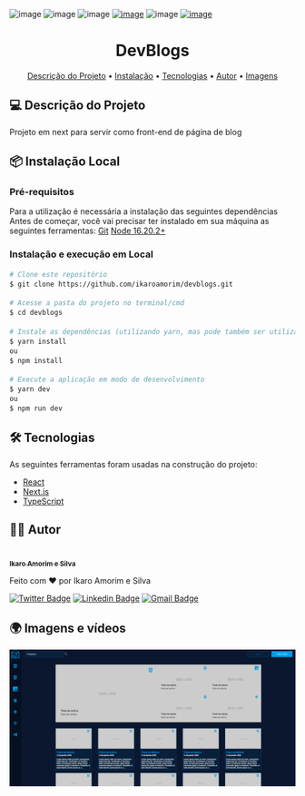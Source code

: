 
![image](https://img.shields.io/badge/next.js-000000?style=for-the-badge&logo=next.js&logoColor=white)
![image](https://img.shields.io/badge/React-20232A?style=for-the-badge&logo=react&logoColor=61DAFB)
![image](https://img.shields.io/github/repo-size/ikaroamorim/devblogs)
[![image](https://img.shields.io/github/last-commit/ikaroamorim/devblogs)](https://github.com/ikaroamorim/devblogs/commits/master)
![image](https://img.shields.io/badge/license-MIT-brightgreen)
[![image](https://img.shields.io/github/stars/ikaroamorim/devblogs?style=social)](https://github.com/ikaroamorim/promobit-movies/stargazers)

<h1 align="center">DevBlogs</h1>

<p align="center">
 <a href="#descricao">Descrição do Projeto</a> •
 <a href="#instalacao">Instalação</a> • 
 <a href="#tecnologias">Tecnologias</a> • 
 <a href="#autor">Autor</a> • 
 <a href="#imagens">Imagens</a>
</p>

<a name="descricao"></a>
## 💻 Descrição do Projeto 
<p>Projeto em next para servir como front-end de página de blog</p>

<a name="instalacao"></a>
## 📦 Instalação Local

### Pré-requisitos
Para a utilização é necessária a instalação das seguintes dependências
Antes de começar, você vai precisar ter instalado em sua máquina as seguintes ferramentas:
[Git](https://git-scm.com)
[Node 16.20.2+](https://nodejs.org/en/)

### Instalação e execução em Local

```bash
# Clone este repositório
$ git clone https://github.com/ikaroamorim/devblogs.git

# Acesse a pasta do projeto no terminal/cmd
$ cd devblogs

# Instale as dependências (utilizando yarn, mas pode também ser utilizado o npm)
$ yarn install
ou 
$ npm install

# Execute a aplicação em modo de desenvolvimento
$ yarn dev
ou 
$ npm run dev

```

<a name="tecnologias"></a>
## 🛠 Tecnologias

As seguintes ferramentas foram usadas na construção do projeto:

- [React](https://pt-br.reactjs.org/)
- [Next.js](https://nextjs.org/)
- [TypeScript](https://www.typescriptlang.org/)

<a name="autor"></a>
## 👨‍💻 Autor
<a href="https://www.linkedin.com/in/ikaroamorimesilva/">
 <img style="borderRadius: 50%;" src="https://github.com/ikaroamorim.png" width="100px;" alt=""/>
 <br />
 <sub><b>Ikaro Amorim e Silva</b></sub>
 </a>

Feito com ❤️ por Ikaro Amorim e Silva

[![Twitter Badge](https://img.shields.io/badge/-@ikaroamorim-1ca0f1?style=flat-square&labelColor=1ca0f1&logo=twitter&logoColor=white&link=https://twitter.com/ikaroamorim)](https://twitter.com/ikaroamorim) [![Linkedin Badge](https://img.shields.io/badge/-Ikaro-blue?style=flat-square&logo=Linkedin&logoColor=white&link=https://www.linkedin.com/in/ikaroamorimesilva/)](https://www.linkedin.com/in/ikaroamorimesilva/) 
[![Gmail Badge](https://img.shields.io/badge/-ikaro.amorim@gmail.com-c14438?style=flat-square&logo=Gmail&logoColor=white&link=mailto:ikaro.amorim@gmail.com)](mailto:ikaro.amorim@gmail.com)

<a name="imagens"></a>
## 🌍 Imagens e vídeos

<p align="center">
   <img alt="Home" title="#Home" src="./githubAssets/appImage.png" width="600px">
</p>
